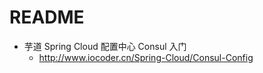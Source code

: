 # README

- 芋道 Spring Cloud 配置中心 Consul 入门
    - <http://www.iocoder.cn/Spring-Cloud/Consul-Config>

